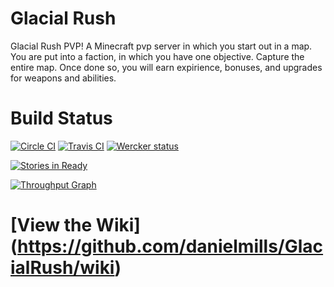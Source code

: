 # Glacial Rush
Glacial Rush PVP! A Minecraft pvp server in which you start out in a map. You are put into a faction, in which you have one objective. Capture the entire map. Once done so, you will earn expirience, bonuses, and upgrades for weapons and abilities.

# Build Status
[![Circle CI](https://circleci.com/gh/GlacialRush/GlacialServer/tree/master.svg?style=shield)](https://circleci.com/gh/GlacialRush/GlacialServer/tree/master)
[![Travis CI](https://travis-ci.org/GlacialRush/GlacialServer.svg)](https://travis-ci.org/GlacialRush/GlacialServer)
[![Wercker status](https://app.wercker.com/status/48bf8d464f1493ce0d4a595bd4de4c51/s "wercker status")](https://app.wercker.com/project/bykey/48bf8d464f1493ce0d4a595bd4de4c51)

[![Stories in Ready](https://badge.waffle.io/GlacialRush/GlacialServer.svg?label=ready&title=Ready)](http://waffle.io/GlacialRush/GlacialServer)

[![Throughput Graph](https://graphs.waffle.io/GlacialRush/GlacialServer/throughput.svg)](https://waffle.io/GlacialRush/GlacialServer/metrics)

# [View the Wiki] (https://github.com/danielmills/GlacialRush/wiki)
